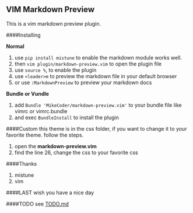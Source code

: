 VIM Markdown Preview
---

This is a vim markdown preview plugin.

####Installing

**Normal**

1. use `pip install mistune` to enable the markdown module works well.
2. then `vim plugin/markdown-preview.vim` to open the plugin file
3. use `source %`, to enable the plugin
4. use `<leader>m` to preview the markdown file in your default browser
5. or use `:MarkdownPreview` to preview your markdown docs

**Bundle or Vundle**

1. add `Bundle 'MikeCoder/markdown-preview.vim'` to your bundle file like vimrc or vimrc.bundle
2. and exec `BundleInstall` to install the plugin

####Custom
this theme is in the css folder, if you want to change it to your favorite theme. follow the steps.

1. open the **markdown-preview.vim**
2. find the line 26, change the css to your favorite css


####Thanks
1. mistune
2. vim

####LAST
wish you have a nice day

####TODO
see [TODO.md](https://github.com/MikeCoder/markdown-preview.vim/blob/master/TODO.md)
